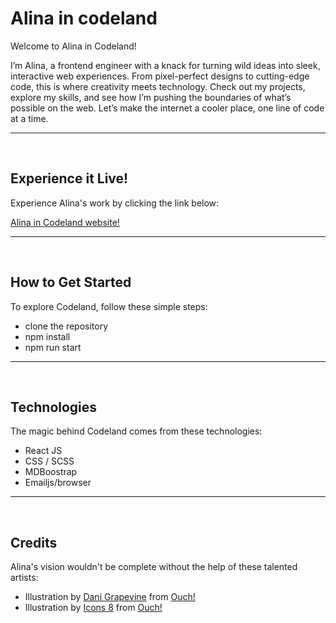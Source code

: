 # Alina in codeland

Welcome to Alina in Codeland! 

I’m Alina, a frontend engineer with a knack for turning wild ideas into sleek, interactive web experiences. From pixel-perfect designs to cutting-edge code, this is where creativity meets technology. Check out my projects, explore my skills, and see how I’m pushing the boundaries of what’s possible on the web. Let’s make the internet a cooler place, one line of code at a time.

---

</br>

## Experience it Live!

Experience Alina's work by clicking the link below:

<a href="https://alina-in-codeland.netlify.app/" target="_blank">Alina in Codeland website!</a>

---

</br>

## How to Get Started

To explore Codeland, follow these simple steps:

- clone the repository
- npm install
- npm run start

---

</br>

## Technologies

The magic behind Codeland comes from these technologies:

- React JS
- CSS / SCSS
- MDBoostrap
- Emailjs/browser

---

</br>

## Credits

Alina's vision wouldn't be complete without the help of these talented artists:

- Illustration by <a href="https://icons8.com/illustrations/author/JTmm71Rqvb2T">Dani Grapevine</a> from <a href="https://icons8.com/illustrations">Ouch!</a>
- Illustration by <a href="https://icons8.com/illustrations/author/zD2oqC8lLBBA">Icons 8</a> from <a href="https://icons8.com/illustrations">Ouch!</a>

